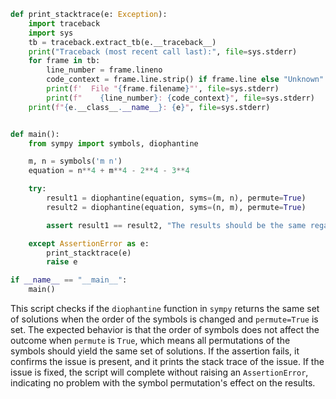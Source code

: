 ```python
def print_stacktrace(e: Exception):
    import traceback
    import sys
    tb = traceback.extract_tb(e.__traceback__)
    print("Traceback (most recent call last):", file=sys.stderr)
    for frame in tb:
        line_number = frame.lineno
        code_context = frame.line.strip() if frame.line else "Unknown"
        print(f'  File "{frame.filename}"', file=sys.stderr)
        print(f"    {line_number}: {code_context}", file=sys.stderr)
    print(f"{e.__class__.__name__}: {e}", file=sys.stderr)


def main():
    from sympy import symbols, diophantine

    m, n = symbols('m n')
    equation = n**4 + m**4 - 2**4 - 3**4

    try:
        result1 = diophantine(equation, syms=(m, n), permute=True)
        result2 = diophantine(equation, syms=(n, m), permute=True)

        assert result1 == result2, "The results should be the same regardless of the symbols' order"

    except AssertionError as e:
        print_stacktrace(e)
        raise e

if __name__ == "__main__":
    main()
```

This script checks if the `diophantine` function in `sympy` returns the same set of solutions when the order of the symbols is changed and `permute=True` is set. The expected behavior is that the order of symbols does not affect the outcome when `permute` is `True`, which means all permutations of the symbols should yield the same set of solutions. If the assertion fails, it confirms the issue is present, and it prints the stack trace of the issue. If the issue is fixed, the script will complete without raising an `AssertionError`, indicating no problem with the symbol permutation's effect on the results.